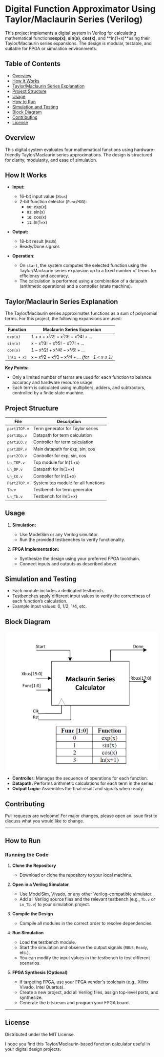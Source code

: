 
# Digital Function Approximator Using Taylor/Maclaurin Series (Verilog)

This project implements a digital system in Verilog for calculating mathematical functions**exp(x)**, **sin(x)**, **cos(x)**, and **ln(1+x)**using their Taylor/Maclaurin series expansions. The design is modular, testable, and suitable for FPGA or simulation environments.

## Table of Contents

- [Overview](#overview)
- [How It Works](#how-it-works)
- [Taylor/Maclaurin Series Explanation](#taylormaclaurin-series-explanation)
- [Project Structure](#project-structure)
- [Usage](#usage)
- [How to Run](#how-to-run)
- [Simulation and Testing](#simulation-and-testing)
- [Block Diagram](#block-diagram)
- [Contributing](#contributing)
- [License](#license)



## Overview

This digital system evaluates four mathematical functions using hardware-friendly Taylor/Maclaurin series approximations. The design is structured for clarity, modularity, and ease of simulation.

## How It Works

- **Input:**  
  - 16-bit input value (`Xbus`)
  - 2-bit function selector (`Func`/`MOD`):  
    - `00`: exp(x)
    - `01`: sin(x)
    - `10`: cos(x)
    - `11`: ln(1+x)

- **Output:**  
  - 18-bit result (`RBUS`)
  - Ready/Done signals

- **Operation:**  
  - On `start`, the system computes the selected function using the Taylor/Maclaurin series expansion up to a fixed number of terms for efficiency and accuracy.
  - The calculation is performed using a combination of a datapath (arithmetic operations) and a controller (state machine).

## Taylor/Maclaurin Series Explanation

The Taylor/Maclaurin series approximates functions as a sum of polynomial terms. For this project, the following expansions are used:

| **Function** | **Maclaurin Series Expansion**                          |
|--------------|----------------------------------------------------------|
| `exp(x)`     | 1 + x + x²⁄2! + x³⁄3! + x⁴⁄4! + ...                       |
| `sin(x)`     | x − x³⁄3! + x⁵⁄5! − x⁷⁄7! + ...                           |
| `cos(x)`     | 1 − x²⁄2! + x⁴⁄4! − x⁶⁄6! + ...                           |
| `ln(1 + x)`  | x − x²⁄2 + x³⁄3 − x⁴⁄4 + ... *(for −1 < x ≤ 1)*          |


**Key Points:**
- Only a limited number of terms are used for each function to balance accuracy and hardware resource usage.
- Each term is calculated using multipliers, adders, and subtractors, controlled by a finite state machine.

## Project Structure

| File            | Description                                      |
|-----------------|--------------------------------------------------|
| `part1TOP.v`    | Term generator for Taylor series                 |
| `part1Dp.v`     | Datapath for term calculation                    |
| `part1CO.v`     | Controller for term calculation                  |
| `part2DP.v`     | Main datapath for exp, sin, cos                  |
| `part2CO.v`     | Controller for exp, sin, cos                     |
| `Ln_TOP.v`      | Top module for ln(1+x)                           |
| `Ln_DP.v`       | Datapath for ln(1+x)                             |
| `Ln_CO.v`       | Controller for ln(1+x)                           |
| `Part2TOP.v`    | System top module for all functions              |
| `Tb.v`          | Testbench for term generator                     |
| `Ln_Tb.v`       | Testbench for ln(1+x)                            |

## Usage

1. **Simulation:**
   - Use ModelSim or any Verilog simulator.
   - Run the provided testbenches to verify functionality.

2. **FPGA Implementation:**
   - Synthesize the design using your preferred FPGA toolchain.
   - Connect inputs and outputs as described above.

## Simulation and Testing

- Each module includes a dedicated testbench.
- Testbenches apply different input values to verify the correctness of each function’s calculation.
- Example input values: 0, 1/2, 1/4, etc.

## Block Diagram
[![Block Diagram](https://github.com/nimanaqavi/Verilog-MathFunctions/blob/main/Verilog-MathFunctions/Images/Block%20Diagram.png?raw=true)](https://github.com/nimanaqavi/Verilog-MathFunctions/blob/main/Verilog-MathFunctions/Images/Block%20Diagram.png?raw=true)



- **Controller:** Manages the sequence of operations for each function.
- **Datapath:** Performs arithmetic calculations for each term in the series.
- **Output Logic:** Assembles the final result and signals when ready.

## Contributing

Pull requests are welcome! For major changes, please open an issue first to discuss what you would like to change.

---

## How to Run 

### Running the Code

1. **Clone the Repository**
   - Download or clone the repository to your local machine.

2. **Open in a Verilog Simulator**
   - Use ModelSim, Vivado, or any other Verilog-compatible simulator.
   - Add all Verilog source files and the relevant testbench (e.g., `Tb.v` or `Ln_Tb.v`) to your simulation project.

3. **Compile the Design**
   - Compile all modules in the correct order to resolve dependencies.

4. **Run Simulation**
   - Load the testbench module.
   - Start the simulation and observe the output signals (`RBUS`, `Ready`, etc.).
   - You can modify the input values in the testbench to test different scenarios.

5. **FPGA Synthesis (Optional)**
   - If targeting FPGA, use your FPGA vendor's toolchain (e.g., Xilinx Vivado, Intel Quartus).
   - Create a new project, add all Verilog files, assign top-level ports, and synthesize.
   - Generate the bitstream and program your FPGA board.


---

## License

Distributed under the MIT License.

I hope you find this Taylor/Maclaurin-based function calculator useful in your digital design projects.



